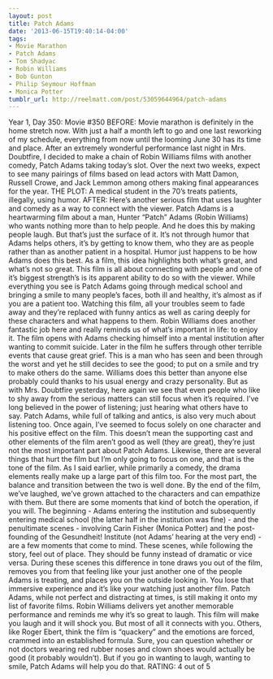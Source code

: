 ```yaml
---
layout: post
title: Patch Adams
date: '2013-06-15T19:40:14-04:00'
tags:
- Movie Marathon
- Patch Adams
- Tom Shadyac
- Robin Williams
- Bob Gunton
- Philip Seymour Hoffman
- Monica Potter
tumblr_url: http://reelmatt.com/post/53059644964/patch-adams
---
```



Year 1, Day 350: Movie #350
BEFORE: Movie marathon is definitely in the home stretch now. With just a half a month left to go and one last reworking of my schedule, everything from now until the looming June 30 has its time and place. After an extremely wonderful performance last night in Mrs. Doubtfire, I decided to make a chain of Robin Williams films with another comedy, Patch Adams taking today’s slot. Over the next two weeks, expect to see many pairings of films based on lead actors with Matt Damon, Russell Crowe, and Jack Lemmon among others making final appearances for the year.
THE PLOT: A medical student in the 70’s treats patients, illegally, using humor.
AFTER: Here’s another serious film that uses laughter and comedy as a way to connect with the viewer. Patch Adams is a heartwarming film about a man, Hunter “Patch” Adams (Robin Williams) who wants nothing more than to help people. And he does this by making people laugh. But that’s just the surface of it. It’s not through humor that Adams helps others, it’s by getting to know them, who they are as people rather than as another patient in a hospital. Humor just happens to be how Adams does this best. As a film, this idea highlights both what’s great, and what’s not so great.
This film is all about connecting with people and one of it’s biggest strength’s is its apparent ability to do so with the viewer. While everything you see is Patch Adams going through medical school and bringing a smile to many people’s faces, both ill and healthy, it’s almost as if you are a patient too. Watching this film, all your troubles seem to fade away and they’re replaced with funny antics as well as caring deeply for these characters and what happens to them. Robin Williams does another fantastic job here and really reminds us of what’s important in life: to enjoy it. The film opens with Adams checking himself into a mental institution after wanting to commit suicide. Later in the film he suffers through other terrible events that cause great grief. This is a man who has seen and been through the worst and yet he still decides to see the good; to put on a smile and try to make others do the same. Williams does this better than anyone else probably could thanks to his usual energy and crazy personality. But as with Mrs. Doubtfire yesterday, here again we see that even people who like to shy away from the serious matters can still focus when it’s required. I’ve long believed in the power of listening; just hearing what others have to say. Patch Adams, while full of talking and antics, is also very much about listening too.
Once again, I’ve seemed to focus solely on one character and his positive effect on the film. This doesn’t mean the supporting cast and other elements of the film aren’t good as well (they are great), they’re just not the most important part about Patch Adams. Likewise, there are several things that hurt the film but I’m only going to focus on one, and that is the tone of the film. As I said earlier, while primarily a comedy, the drama elements really make up a large part of this film too. For the most part, the balance and transition between the two is well done. By the end of the film, we’ve laughed, we’ve grown attached to the characters and can empathize with them. But there are some moments that kind of botch the operation, if you will. The beginning - Adams entering the institution and subsequently entering medical school (the latter half in the institution was fine) - and the penultimate scenes - involving Carin Fisher (Monica Potter) and the post-founding of the Gesundheit! Institute (not Adams’ hearing at the very end) - are a few moments that come to mind. These scenes, while following the story, feel out of place. They should be funny instead of dramatic or vice versa. During these scenes this difference in tone draws you out of the film, removes you from that feeling like your just another one of the people Adams is treating, and places you on the outside looking in. You lose that immersive experience and it’s like your watching just another film.
Patch Adams, while not perfect and distracting at times, is still making it onto my list of favorite films. Robin Williams delivers yet another memorable performance and reminds me why it’s so great to laugh. This film will make you laugh and it will shock you. But most of all it connects with you. Others, like Roger Ebert, think the film is “quackery” and the emotions are forced, crammed into an established formula. Sure, you can question whether or not doctors wearing red rubber noses and clown shoes would actually be good (it probably wouldn’t). But if you go in wanting to laugh, wanting to smile, Patch Adams will help you do that.
RATING: 4 out of 5
